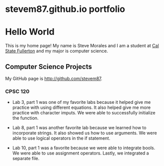 # stevem87.github.io portfolio
# Hello World

This is my home page! My name is Steve Morales and I am a student at [Cal State Fullerton](http://www.fullerton.edu/) and my major is computer science.

## Computer Science Projects

My GitHub page is http://github.com/stevem87.

### CPSC 120

* Lab 3, part 1 was one of my favorite labs because it helped give me practice with using different equations. It also helped give me more practice with character imputs. We were able to successfully initialize the function.

* Lab 8, part 1 was another favorite lab because we learned how to incorporate strings. It also showed us how to use arguments. We were able to use logical operators in the if statement.

* Lab 10, part 1 was a favorite because we were able to integrate bools. We were able to use assignment operators. Lastly, we integrated a separate file.
